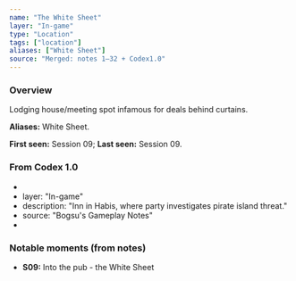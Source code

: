 ```yaml
---
name: "The White Sheet"
layer: "In-game"
type: "Location"
tags: ["location"]
aliases: ["White Sheet"]
source: "Merged: notes 1–32 + Codex1.0"
---
```

### Overview
Lodging house/meeting spot infamous for deals behind curtains.

**Aliases:** White Sheet.

**First seen:** Session 09; **Last seen:** Session 09.

### From Codex 1.0
- 
- layer: "In-game"
- description: "Inn in Habis, where party investigates pirate island threat."
- source: "Bogsu's Gameplay Notes"
- 

### Notable moments (from notes)
- **S09:** Into the pub - the White Sheet
